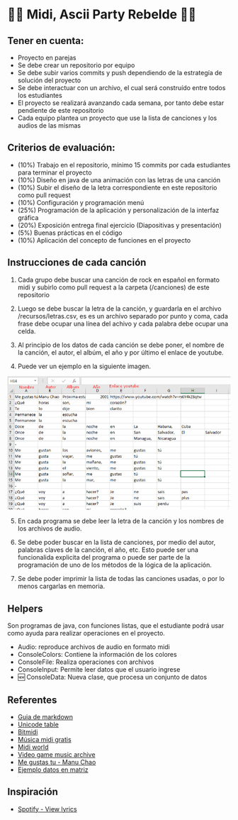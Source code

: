 # 🎵💃 Midi, Ascii Party Rebelde 🕺🎵

## Tener en cuenta:

- Proyecto en parejas
- Se debe crear un repositorio por equipo
- Se debe subir varios commits y push dependiendo de la estrategía de solución del proyecto
- Se debe interactuar con un archivo, el cual será construído entre todos los estudiantes
- El proyecto se realizará avanzando cada semana, por tanto debe estar pendiente de este repositorio
- Cada equipo plantea un proyecto que use la lista de canciones y los audios de las mismas

## Criterios de evaluación:

- (10%) Trabajo en el repositorio, mínimo 15 commits por cada estudiantes para terminar el proyecto
- (10%) Diseño en java de una animación con las letras de una canción
- (10%) Subir el diseño de la letra correspondiente en este repositorio como pull request
- (10%) Configuración y programación menú
- (25%) Programación de la aplicación y personalización de la interfaz gráfica
- (20%) Exposición entrega final ejercicio (Diapositivas y presentación)
- (5%) Buenas prácticas en el código
- (10%) Aplicación del concepto de funciones en el proyecto

## Instrucciones de cada canción

1. Cada grupo debe buscar una canción de rock en español en formato midi y subirlo como pull request a la carpeta (/canciones) de este repositorio

2. Luego se debe buscar la letra de la canción, y guardarla en el archivo /recursos/letras.csv, es es un archivo separado por punto y coma, cada frase debe ocupar una línea del achivo y cada palabra debe ocupar una celda.

3. Al principio de los datos de cada canción se debe poner, el nombre de la canción, el autor, el albúm, el año y por último el enlace de youtube.

4. Puede ver un ejemplo en la siguiente imagen.

![Archivo letras de las canciones](recursos/ejemplo_archivo.png) 

5. En cada programa se debe leer la letra de la canción y los nombres de los archivos de audio.

6. Se debe poder buscar en la lista de canciones, por medio del autor, palabras claves de la canción, el año, etc. Esto puede ser una funcionalida explicita del programa o puede ser parte de la programación de uno de los métodos de la lógica de la aplicación.

7. Se debe poder imprimir la lista de todas las canciones usadas, o por lo menos cargarlas en memoria.

## Helpers

Son programas de java, con funciones listas, que el estudiante podrá usar como ayuda para realizar operaciones en el proyecto.

- Audio: reproduce archivos de audio en formato midi
- ConsoleColors: Contiene la información de los colores
- ConsoleFile: Realiza operaciones con archivos
- ConsoleInput: Permite leer datos que el usuario ingrese
- :new: ConsoleData: Nueva clase, que procesa un conjunto de datos

## Referentes

- [Guia de markdown](https://github.com/adam-p/markdown-here/wiki/Markdown-Cheatsheet)
- [Unicode table](https://unicode-table.com/en/)
- [Bitmidi](https://bitmidi.com/)
- [Música midi gratis](http://www.musicamidigratis.com/)
- [Midi world](https://www.midiworld.com/)
- [Video game music archive](http://www.vgmusic.com/)
- [Me gustas tu - Manu Chao](https://genius.com/Manu-chao-me-gustas-tu-lyrics)
- [Ejemplo datos en matriz](https://onlinegdb.com/r14vUiWvu)

## Inspiración

- [Spotify - View lyrics](https://support.spotify.com/us/article/view-lyrics/)